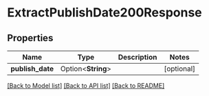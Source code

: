 # ExtractPublishDate200Response

## Properties

Name | Type | Description | Notes
------------ | ------------- | ------------- | -------------
**publish_date** | Option<**String**> |  | [optional]

[[Back to Model list]](../README.md#documentation-for-models) [[Back to API list]](../README.md#documentation-for-api-endpoints) [[Back to README]](../README.md)


